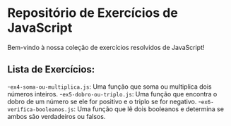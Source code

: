 # Repositório de Exercícios de JavaScript
 Bem-vindo à nossa coleção de exercícios resolvidos de JavaScript!
 ## Lista de Exercícios:
-`ex4-soma-ou-multiplica.js`: Uma função que soma ou multiplica dois 
números inteiros.
-`ex5-dobro-ou-triplo.js`: Uma função que encontra o dobro de um número 
se ele for positivo e o triplo se for negativo.
-`ex6-verifica-booleanos.js`: Uma função que lê dois booleanos e 
determina se ambos são verdadeiros ou falsos.